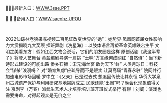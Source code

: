 <p>
	🏒🏒🏒最新入口：<a href="http://www.baidu.com/link?url=6MA2SWnO3Raqke39an_0PUxosM6ZrUGzi1BN9tNnlPW&wd">WWW.3sae.PPT</a> 
	<p>
		🙎
🙎
🙎备用入口：<a href="http://www.baidu.com/link?url=6MA2SWnO3Raqke39an_0PUxosM6ZrUGzi1BN9tNnlPW&wd">WWW.saeohz.UPOU</a> 
	</p>
	<p>
		<br />
	</p>
	<p>
		2022仙踪林老狼果冻视频二百见证改变世界的“她”：她势界·凤凰网首届女性影响力大赏揭晓九大奖项
探班舞剧《冼星海》：以肢体语言再塑革命英雄跌宕生平
文明之美看东方｜假如江西文物会说话，它们的朋友圈是这样
原创话剧《我这半辈子》将登人艺舞台 黄盈编剧导演一肩挑
“土味”方言缘何成网红
“自然诗”：当下新诗形式建设的可能出路
侨乡石狮：宋元海丝宴 敢为天下“鲜”
人类月球日：科技会“谋杀”浪漫吗？
对“婚育焦虑”应疏导而不是贩卖
让莫高窟“青春永驻”
院网并行加速电影市场回暖
罗中立：《父亲》已是过去式 想追回传统让其永恒
华侨大学泉州古城遗产保护与利用研究基地揭牌成立
民歌还能“出圈”吗？晚会化现象值得关注
京剧李（万春）派武生艺术人才培养培训班开班仪式举行
有聊丨刘威：演戏也需要拼命，对得起观众是无价之宝
	</p>
